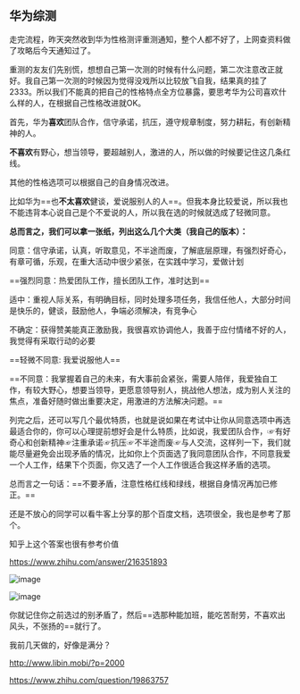 ## 华为综测



走完流程，昨天突然收到华为性格测评重测通知，整个人都不好了，上网查资料做了攻略后今天通知过了。

重测的友友们先别慌，想想自己第一次测的时候有什么问题，第二次注意改正就好。我自己第一次测的时候因为觉得没戏所以比较放飞自我，结果真的挂了2333。所以我们不能真的把自己的性格特点全方位暴露，要思考华为公司喜欢什么样的人，在根据自己性格改进就OK。

首先，华为**喜欢**团队合作，信守承诺，抗压，遵守规章制度，努力耕耘，有创新精神的人。

**不喜欢**有野心，想当领导，要超越别人，激进的人，所以做的时候要记住这几条红线。

其他的性格选项可以根据自己的自身情况改进。

比如华为==也**不太喜欢**健谈，爱说服别人的人==。但我本身比较爱说，所以我也不能违背本心说自己是个不爱说的人，所以我在选的时候就选成了轻微同意。



**总而言之，我们可以拿一张纸，列出这么几个大类（我自己的版本）：**

同意：信守承诺，认真，听取意见，不半途而废，了解底层原理，有强烈好奇心，有章可循，乐观，在重大活动中很少紧张，在实践中学习，爱做计划

==强烈同意：热爱团队工作，擅长团队工作，准时达到==



适中：重视人际关系，有明确目标，同时处理多项任务，我信任他人，大部分时间是快乐的，健谈，鼓励他人，争端必须解决，有竞争心

不确定：获得赞美能真正激励我，我很喜欢协调他人，我善于应付情绪不好的人，我觉得有采取行动的必要



==轻微不同意: 我爱说服他人==

==不同意：我掌握着自己的未来，有大事前会紧张，需要人陪伴，我爱独自工作，有较大野心，想要当领导，更愿意领导别人，挑战他人想法，成为别人关注的焦点，准备好随时做出重要决定，用激进的方法解决问题。==



​		列完之后，还可以写几个最优特质，也就是说如果在考试中让你从同意选项中再选最适合你的，你可以心理提前想好会是什么特质，比如说，我爱团队合作，☞有好奇心和创新精神☞注重承诺☞抗压☞不半途而废☞与人交流，这样列一下，我们就能尽量避免会出现矛盾的情况，比如你上个页面选了我同意团队合作，不同意我爱一个人工作，结果下个页面，你又选了一个人工作很适合我这样矛盾的选项。

总而言之一句话：==不要矛盾，注意性格红线和绿线，根据自身情况再加已修正。==

还是不放心的同学可以看牛客上分享的那个百度文档，选项很全，我也是参考了那个。

知乎上这个答案也很有参考价值

https://www.zhihu.com/answer/216351893



![image](https://github.com/AdaCoding123/Algorithm_Study_Notes/assets/72744840/5b1eb4ef-e9ae-4945-8585-5bf42f7bdee6)

![image](https://github.com/AdaCoding123/Algorithm_Study_Notes/assets/72744840/6f1d6869-9cdb-4566-a260-568673eee1a5)




你就记住你之前选过的别矛盾了，然后==选那种能加班，能吃苦耐劳，不喜欢出风头，不张扬的==就行了。

我前几天做的，好像是满分？







http://www.libin.mobi/?p=2000

https://www.zhihu.com/question/19863757

